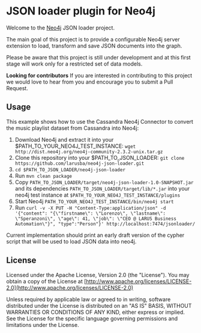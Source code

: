 # JSON loader plugin for Neo4j

Welcome to the [Neo4j](http://neo4j.com/) JSON loader project.

The main goal of this project is to provide a configurable Neo4j server extension to load, transform and save JSON documents into the graph.

Please be aware that this project is still under development and at this first stage will work only for a restricted set of data models.

**Looking for contributors** If you are interested in contributing to this project we would love to hear from you and encourage you to submit a Pull Request.

## Usage

This example shows how to use the Cassandra Neo4j Connector to convert the music playlist dataset from Cassandra into Neo4j:

1. Download Neo4j and extract it into your $PATH_TO_YOUR_NEO4J_TEST_INSTANCE: `wget http://dist.neo4j.org/neo4j-community-2.3.2-unix.tar.gz`
2. Clone this repository into your $PATH_TO_JSON_LOADER: `git clone https://github.com/larusba/neo4j-json-loader.git`
3. `cd $PATH_TO_JSON_LOADER/neo4j-json-loader`
4. Run `mvn clean package`
5. Copy `PATH_TO_JSON_LOADER/target/neo4j-json-loader-1.0-SNAPSHOT.jar` and its dependencies `PATH_TO_JSON_LOADER/target/lib/*.jar` into your neo4j test instance at `$PATH_TO_YOUR_NEO4J_TEST_INSTANCE/plugins`
6. Start Neo4j `PATH_TO_YOUR_NEO4J_TEST_INSTANCE/bin/neo4j start`
7. Run `curl -v -X PUT -H "Content-Type:application/json" -d '{"content": "{\"firstname\": \"Lorenzo\", \"lastname\": \"Speranzoni\", \"age\": 41, \"job\": \"CEO @ LARUS Business Automation\"}", "type":"Person"}' http://localhost:7474/jsonloader/`

Current implementation should print an early draft version of the cypher script that will be used to load JSON data into neo4j.

## License

   Licensed under the Apache License, Version 2.0 (the "License").
   You may obtain a copy of the License at [http://www.apache.org/licenses/LICENSE-2.0](http://www.apache.org/licenses/LICENSE-2.0)

   Unless required by applicable law or agreed to in writing, software
   distributed under the License is distributed on an "AS IS" BASIS,
   WITHOUT WARRANTIES OR CONDITIONS OF ANY KIND, either express or implied.
   See the License for the specific language governing permissions and
   limitations under the License.
